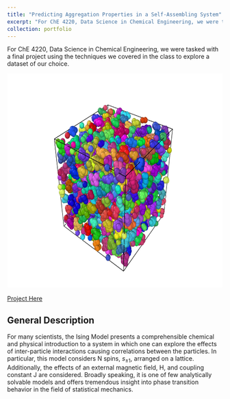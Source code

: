 ```yaml
---
title: "Predicting Aggregation Properties in a Self-Assembling System"
excerpt: "For ChE 4220, Data Science in Chemical Engineering, we were tasked with a final project using the techniques we covered in the class to explore a dataset of our choice." 
collection: portfolio
---
```


For ChE 4220, Data Science in Chemical Engineering, we were tasked with a final project using the techniques we covered in the class to explore a dataset of our choice.

<img src="https://github.com/mohan-s1/lammps_work/blob/c8c1174b86ee4c44759bd8e5f8567bdc88fd89ec/cluster.png" alt="Cluster" width="700" 
     height="500"> 

[Project Here](https://github.com/mohan-s1/lammps_work/blob/9793506a89e6bf689115417e5d5304fb69332e11/che_for_ds_final_project.ipynb)

## General Description 

For many scientists, the Ising Model presents a comprehensible chemical and physical introduction to a system in which one can explore the effects of inter-particle interactions causing correlations between the particles. In particular, this model considers N spins, $s_{\pm 1}$, arranged on a lattice. Additionally, the effects of an external magnetic field, H, and coupling constant J are considered. Broadly speaking, it is one of few analytically solvable models and offers tremendous insight into phase transition behavior in the field of statistical mechanics.
